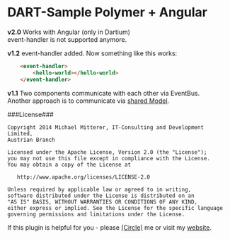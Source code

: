 DART-Sample Polymer + Angular
=============================

<strong>v2.0</strong>
Works with Angular (only in Dartium)<br>
event-handler is not supported anymore.

<strong>v1.2</strong>
event-handler added.
Now something like this works:
```html
    <event-handler>
        <hello-world></hello-world>
    </event-handler>
```

<strong>v1.1</strong>
Two components communicate with each other via EventBus.<br>
Another approach is to communicate via [shared Model][3].

###License###

    Copyright 2014 Michael Mitterer, IT-Consulting and Development Limited,
    Austrian Branch

    Licensed under the Apache License, Version 2.0 (the "License");
    you may not use this file except in compliance with the License.
    You may obtain a copy of the License at

       http://www.apache.org/licenses/LICENSE-2.0

    Unless required by applicable law or agreed to in writing,
    software distributed under the License is distributed on an
    "AS IS" BASIS, WITHOUT WARRANTIES OR CONDITIONS OF ANY KIND,
    either express or implied. See the License for the specific language
    governing permissions and limitations under the License.

If this plugin is helpful for you - please [(Circle)](http://gplus.mikemitterer.at/) me
or visit my [website][99].

[1]: https://plus.google.com/u/0/+MikeMitterer/posts/2ztYDNPRi6K
[2]: https://rawgithub.com/MikeMitterer/DART-Sample-PolymerHelloWorld/master/build/index.html
[3]: https://github.com/sethladd/dart-example-two-components-one-model

[99]: http://www.mikemitterer.at/
